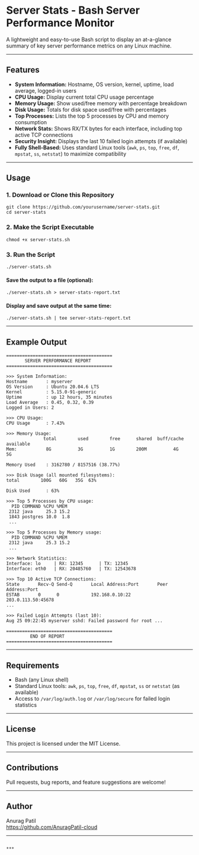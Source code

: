 


# Server Stats - Bash Server Performance Monitor

A lightweight and easy-to-use Bash script to display an at-a-glance summary of key server performance metrics on any Linux machine.

---

## Features

- **System Information:** Hostname, OS version, kernel, uptime, load average, logged-in users
- **CPU Usage:** Display current total CPU usage percentage
- **Memory Usage:** Show used/free memory with percentage breakdown
- **Disk Usage:** Totals for disk space used/free with percentages
- **Top Processes:** Lists the top 5 processes by CPU and memory consumption
- **Network Stats:** Shows RX/TX bytes for each interface, including top active TCP connections
- **Security Insight:** Displays the last 10 failed login attempts (if available)
- **Fully Shell-Based:** Uses standard Linux tools (`awk`, `ps`, `top`, `free`, `df`, `mpstat`, `ss`, `netstat`) to maximize compatibility

---

## Usage

### 1. Download or Clone this Repository

```
git clone https://github.com/yourusername/server-stats.git
cd server-stats
```

### 2. Make the Script Executable

```
chmod +x server-stats.sh
```

### 3. Run the Script

```
./server-stats.sh
```

#### Save the output to a file (optional):

```
./server-stats.sh > server-stats-report.txt
```

#### Display and save output at the same time:

```
./server-stats.sh | tee server-stats-report.txt
```

---

## Example Output

```
========================================
       SERVER PERFORMANCE REPORT
========================================

>>> System Information:
Hostname       : myserver
OS Version     : Ubuntu 20.04.6 LTS
Kernel         : 5.15.0-91-generic
Uptime         : up 12 hours, 35 minutes
Load Average   : 0.45, 0.32, 0.39
Logged in Users: 2

>>> CPU Usage:
CPU Usage      : 7.43%

>>> Memory Usage:
              total        used        free      shared  buff/cache   available
Mem:           8G          3G          1G        200M          4G          5G

Memory Used    : 3162780 / 8157516 (38.77%)

>>> Disk Usage (all mounted filesystems):
total        100G   60G   35G  63%

Disk Used      : 63%

>>> Top 5 Processes by CPU usage:
  PID COMMAND %CPU %MEM
 2312 java     25.3 15.2
 1843 postgres 10.0  1.8
 ...

>>> Top 5 Processes by Memory usage:
  PID COMMAND %CPU %MEM
 2312 java     25.3 15.2
 ...

>>> Network Statistics:
Interface: lo     | RX: 12345      | TX: 12345
Interface: eth0   | RX: 20485760   | TX: 12543678

>>> Top 10 Active TCP Connections:
State       Recv-Q Send-Q       Local Address:Port       Peer Address:Port
ESTAB       0      0            192.168.0.10:22         203.0.113.50:45678
...

>>> Failed Login Attempts (last 10):
Aug 25 09:22:45 myserver sshd: Failed password for root ...

========================================
         END OF REPORT
========================================
```

---

## Requirements

- Bash (any Linux shell)
- Standard Linux tools: `awk`, `ps`, `top`, `free`, `df`, `mpstat`, `ss` or `netstat` (as available)
- Access to `/var/log/auth.log` or `/var/log/secure` for failed login statistics

---

## License

This project is licensed under the MIT License.

---

## Contributions

Pull requests, bug reports, and feature suggestions are welcome!

---

## Author

Anurag Patil  
https://github.com/AnuragPatil-cloud

---
```

***

